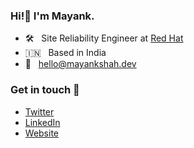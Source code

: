 ### Hi!:wave: I'm Mayank.

- :hammer_and_wrench:&nbsp;&nbsp; Site Reliability Engineer at [Red Hat](https://www.redhat.com/en)
- :india:&nbsp;&nbsp;  Based in India
- :email:&nbsp;&nbsp; hello@mayankshah.dev

### Get in touch 📧

- [Twitter](https://twitter.com/mayankshah__)
- [LinkedIn](https://www.linkedin.com/in/mayankshah1607)
- [Website](https://mayankshah.dev/)
